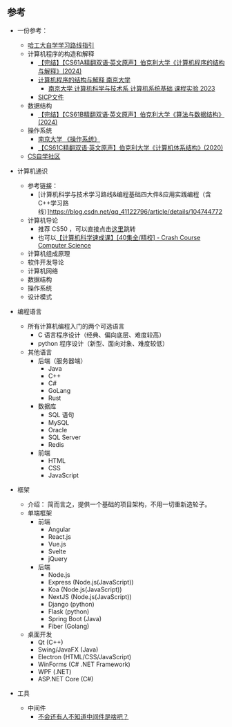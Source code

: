 ## 参考
- 一份参考：
    - [哈工大自学学习路线指引](https://jowus72zrc.feishu.cn/wiki/Khl9wKWO7iuKKpkTUEOcqRzvnVh)
    - 计算机程序的构造和解释
        - [【完结】【CS61A精翻双语·英文原声】伯克利大学《计算机程序的结构与解释》(2024)](https://www.bilibili.com/video/BV1sy411z7nA?)
        - [计算机程序的结构与解释 南京大学](https://sicp.pascal-lab.net/2024/)
            - [南京大学 计算机科学与技术系 计算机系统基础 课程实验 2023](https://nju-projectn.github.io/ics-pa-gitbook/ics2023/)
        - [SICP文件](https://mitp-content-server.mit.edu/books/content/sectbyfn/books_pres_0/6515/sicp.zip/index.html)
    - 数据结构
        - [【完结】【CS61B精翻双语·英文原声】伯克利大学《算法与数据结构》(2024)](https://www.bilibili.com/video/BV1hJ4m1M7ZA/?)
    - 操作系统
        - [南京大学 《操作系统》](https://jyywiki.cn/OS/2023/index.html)
        - [【CS61C精翻双语·英文原声】伯克利大学《计算机体系结构》(2020)](https://www.bilibili.com/video/BV17b42177VG?s)
    - [CS自学社区](https://www.learncs.site/docs/intro)


- 计算机通识
    - 参考链接：
        - [计算机科学与技术学习路线&编程基础四大件&应用实践编程（含C++学习路线）]https://blog.csdn.net/qq_41122796/article/details/104744772
    - 计算机导论
        - 推荐 CS50 ，可以直接点击[这里](https://www.bilibili.com/video/BV1HW4y1A7Yi/)跳转
        - 也可以[【计算机科学速成课】[40集全/精校] - Crash Course Computer Science](https://www.bilibili.com/video/BV1EW411u7th/?)
    - 计算机组成原理
    - 软件开发导论
    - 计算机网络
    - 数据结构
    - 操作系统
    - 设计模式

- 编程语言
    - 所有计算机编程入门的两个可选语言
        - C 语言程序设计（经典、偏向底层、难度较高）
        - python 程序设计（新型、面向对象、难度较低）
    - 其他语言
        - 后端（服务器端）
            - Java
            - C++
            - C#
            - GoLang
            - Rust
        - 数据库
            - SQL 语句
            - MySQL
            - Oracle
            - SQL Server
            - Redis
        - 前端
            - HTML
            - CSS
            - JavaScript
- 框架
    - 介绍：
        简而言之，提供一个基础的项目架构，不用一切重新造轮子。
    - 单端框架
        - 前端
            - Angular 
            - React.js
            - Vue.js
            - Svelte
            - jQuery
        - 后端
            - Node.js
            - Express (Node.js(JavaScript))
            - Koa (Node.js(JavaScript))
            - NextJS (Node.js(JavaScript))
            - Django (python)
            - Flask (python)
            - Spring Boot (Java)
            - Fiber (Golang)
    - 桌面开发
        - Qt (C++) 
        - Swing/JavaFX (Java)
        - Electron (HTML/CSS/JavaScript)
        - WinForms (C# .NET Framework)
        - WPF (.NET)
        - ASP.NET Core (C#)

- 工具
    - 中间件
        - [不会还有人不知道中间件是啥吧？](https://blog.csdn.net/qq_43688587/article/details/109045948)
        